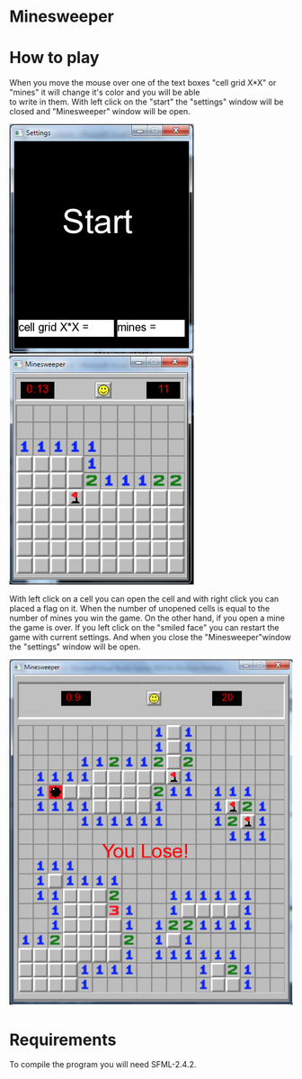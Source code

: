 # Minesweeper

# How to play
When you move the mouse over one of the text boxes "cell grid X*X" or "mines" it will change it's color and you will be able\
to write in them. With left click on the "start" the "settings" window will be closed and "Minesweeper" window will be open. 

![](Images/MinesweeperSettings.png) ![](Images/MinesweeperGamePlay.png)

With left click on a cell you can open the cell and with right click you can placed a flag on it. When the number of unopened 
cells is equal to the number of mines you win the game. On the other hand, if you open a mine the game is over. If you left 
click on the "smiled face" you can restart the game with current settings. And when you close the "Minesweeper"window the 
"settings" window will be open.

![](Images/MinesweeperGamePlay1.png)

# Requirements

To compile the program you will need SFML-2.4.2.
